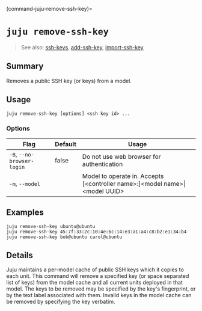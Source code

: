 (command-juju-remove-ssh-key)=
# `juju remove-ssh-key`
> See also: [ssh-keys](#ssh-keys), [add-ssh-key](#add-ssh-key), [import-ssh-key](#import-ssh-key)

## Summary
Removes a public SSH key (or keys) from a model.

## Usage
```juju remove-ssh-key [options] <ssh key id> ...```

### Options
| Flag | Default | Usage |
| --- | --- | --- |
| `-B`, `--no-browser-login` | false | Do not use web browser for authentication |
| `-m`, `--model` |  | Model to operate in. Accepts [&lt;controller name&gt;:]&lt;model name&gt;&#x7c;&lt;model UUID&gt; |

## Examples

    juju remove-ssh-key ubuntu@ubuntu
    juju remove-ssh-key 45:7f:33:2c:10:4e:6c:14:e3:a1:a4:c8:b2:e1:34:b4
    juju remove-ssh-key bob@ubuntu carol@ubuntu


## Details
Juju maintains a per-model cache of public SSH keys which it copies to
each unit. This command will remove a specified key (or space separated
list of keys) from the model cache and all current units deployed in that
model. The keys to be removed may be specified by the key's fingerprint,
or by the text label associated with them. Invalid keys in the model cache
can be removed by specifying the key verbatim.